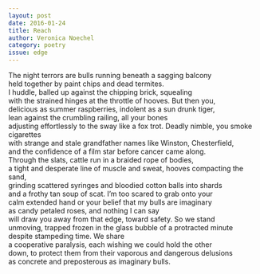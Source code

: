 ```yaml
---
layout: post 
date: 2016-01-24
title: Reach
author: Veronica Noechel
category: poetry
issue: edge
---
```

The night terrors are bulls running beneath a sagging balcony  
held together by paint chips and dead termites.  
I huddle, balled up against the chipping brick, squealing  
with the strained hinges at the throttle of hooves. But then you,  
delicious as summer raspberries, indolent as a sun drunk tiger,  
lean against the crumbling railing, all your bones  
adjusting effortlessly to the sway like a fox trot. Deadly nimble, you smoke cigarettes  
with strange and stale grandfather names like Winston, Chesterfield,  
and the confidence of a film star before cancer came along.  
Through the slats, cattle run in a braided rope of bodies,  
a tight and desperate line of muscle and sweat, hooves compacting the sand,  
grinding scattered syringes and bloodied cotton balls into shards  
and a frothy tan soup of scat. I’m too scared to grab onto your  
calm extended hand or your belief that my bulls are imaginary  
as candy petaled roses, and nothing I can say  
will draw you away from that edge, toward safety. So we stand  
unmoving, trapped frozen in the glass bubble of a protracted minute  
despite stampeding time. We share  
a cooperative paralysis, each wishing we could hold the other  
down, to protect them from their vaporous and dangerous delusions  
as concrete and preposterous as imaginary bulls.